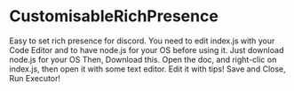 # CustomisableRichPresence
Easy to set rich presence for discord. You need to edit index.js with your Code Editor and to have node.js for your OS before using it.
Just download node.js for your OS
Then, Download this.
Open the doc, and right-clic on index.js, then open it with some text editor.
Edit it with tips!
Save and Close,
Run Executor!
